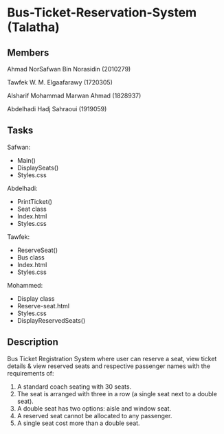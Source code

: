 # Bus-Ticket-Reservation-System (Talatha)

## Members
Ahmad NorSafwan Bin Norasidin (2010279)

Tawfek W. M. Elgaafarawy (1720305)

Alsharif Mohammad Marwan Ahmad (1828937)

Abdelhadi Hadj Sahraoui (1919059)

## Tasks
Safwan:
- Main()
- DisplaySeats()
- Styles.css

Abdelhadi:
- PrintTicket()
- Seat class
- Index.html
- Styles.css

Tawfek:
- ReserveSeat()
- Bus class
- Index.html
- Styles.css

Mohammed:
- Display class
- Reserve-seat.html
- Styles.css
- DisplayReservedSeats()

## Description
Bus Ticket Registration System where user can reserve a seat, view ticket details & view reserved seats and respective passenger names with the requirements of:
1. A standard coach seating with 30 seats.
2. The seat is arranged with three in a row (a single seat next to a double seat).
3. A double seat has two options: aisle and window seat.
4. A reserved seat cannot be allocated to any passenger.
5. A single seat cost more than a double seat.
